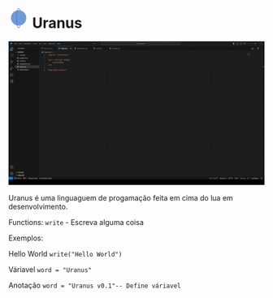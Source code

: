 # <img height="40em" src="uranus_logo.png"/> Uranus   

<img src="ex.gif"/>

Uranus é uma linguaguem de progamação feita em cima do lua em desenvolvimento.

Functions:
 `write` - Escreva alguma coisa

Exemplos:

 Hello World
 `write("Hello World")`

 Váriavel
 `word = "Uranus"`

 Anotação
 `word = "Uranus v0.1"-- Define váriavel`
 
 
